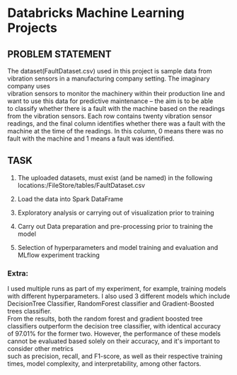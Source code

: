 # Databricks Machine Learning Projects 

  

## PROBLEM STATEMENT  

The dataset(FaultDataset.csv) used in this project is sample data from vibration sensors in a manufacturing company setting. The imaginary company uses  
vibration sensors to monitor the machinery within their production line and want to use this data for predictive maintenance – the aim is to be able  
to classify whether there is a fault with the machine based on the readings from the vibration sensors.  Each row contains twenty vibration sensor readings, and the final
column identifies whether there was a fault with the machine at the time of the readings. In this column, 0 means there was no fault with the machine and 1 means a fault was identified. 

## TASK  

1. The uploaded datasets, must exist (and be named) in the following locations:/FileStore/tables/FaultDataset.csv 

2) Load the data into Spark DataFrame 

3) Exploratory analysis or carrying out of visualization prior to training 

4) Carry out Data preparation and pre-processing prior to training the model 

5) Selection of hyperparameters and model training and evaluation and MLflow experiment tracking 


### Extra: 

I used multiple runs as part of my experiment, for example, training models with different hyperparameters. I also used 3 different models which include DecisionTree Classifier, RandomForest classifier and Gradient-Boosted trees classifier.  
From the results, both the random forest and gradient boosted tree classifiers outperform the decision tree classifier, with identical accuracy  
of 97.01% for the former two. However, the performance of these models cannot be evaluated based solely on their accuracy, and it's important to consider other metrics  
such as precision, recall, and F1-score, as well as their respective training times, model complexity, and interpretability, among other factors. 


